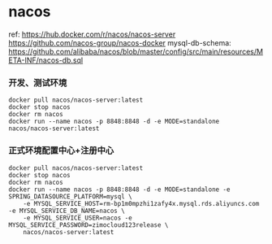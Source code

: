 # nacos
ref: https://hub.docker.com/r/nacos/nacos-server
https://github.com/nacos-group/nacos-docker
mysql-db-schema: https://github.com/alibaba/nacos/blob/master/config/src/main/resources/META-INF/nacos-db.sql

### 开发、测试环境
```
docker pull nacos/nacos-server:latest
docker stop nacos
docker rm nacos
docker run --name nacos -p 8848:8848 -d -e MODE=standalone nacos/nacos-server:latest

```


### 正式环境配置中心+注册中心
```
docker pull nacos/nacos-server:latest
docker stop nacos
docker rm nacos
docker run --name nacos -p 8848:8848 -d -e MODE=standalone -e SPRING_DATASOURCE_PLATFORM=mysql \
    -e MYSQL_SERVICE_HOST=rm-bp1m0mpzhi1zafy4x.mysql.rds.aliyuncs.com -e MYSQL_SERVICE_DB_NAME=nacos \
    -e MYSQL_SERVICE_USER=nacos -e MYSQL_SERVICE_PASSWORD=zimocloud123release \
    nacos/nacos-server:latest

```
